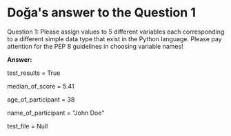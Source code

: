 # Doğa's answer to the Question 1

Question 1: Please assign values to 5 different variables each corresponding to a different simple
data type that exist in the Python language. Please pay attention for the PEP 8 guidelines in
choosing variable names!

**Answer:**

test_results = True

median_of_score = 5.41

age_of_participant = 38

name_of_participant = "John Doe"

test_file = Null
